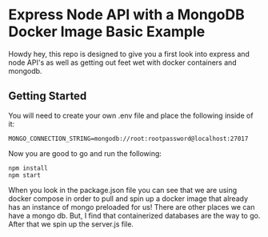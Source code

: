 # Express Node API with a MongoDB Docker Image Basic Example
Howdy hey, this repo is designed to give you a first look into express and node API's as well as getting out feet wet with docker containers and mongodb.

## Getting Started
You will need to create your own .env file and place the following inside of it:
```
MONGO_CONNECTION_STRING=mongodb://root:rootpassword@localhost:27017
```
Now you are good to go and run the following:
```
npm install
npm start
```
When you look in the package.json file you can see that we are using docker compose in order to pull and spin up a docker image that already has an instance of mongo preloaded for us! There are other places we can have a mongo db. But, I find that containerized databases are the way to go. After that we spin up the server.js file.